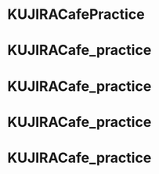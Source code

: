 # KUJIRACafePractice
# KUJIRACafe_practice
# KUJIRACafe_practice
# KUJIRACafe_practice
# KUJIRACafe_practice
